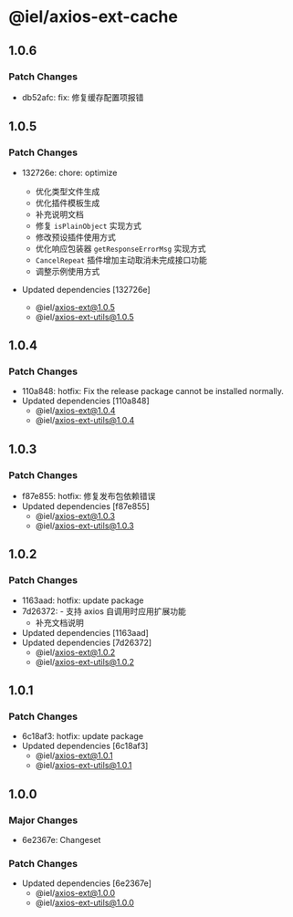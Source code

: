 # @iel/axios-ext-cache

## 1.0.6

### Patch Changes

- db52afc: fix: 修复缓存配置项报错

## 1.0.5

### Patch Changes

- 132726e: chore: optimize

  - 优化类型文件生成
  - 优化插件模板生成
  - 补充说明文档
  - 修复 `isPlainObject` 实现方式
  - 修改预设插件使用方式
  - 优化响应包装器 `getResponseErrorMsg` 实现方式
  - `CancelRepeat` 插件增加主动取消未完成接口功能
  - 调整示例使用方式

- Updated dependencies [132726e]
  - @iel/axios-ext@1.0.5
  - @iel/axios-ext-utils@1.0.5

## 1.0.4

### Patch Changes

- 110a848: hotfix: Fix the release package cannot be installed normally.
- Updated dependencies [110a848]
  - @iel/axios-ext@1.0.4
  - @iel/axios-ext-utils@1.0.4

## 1.0.3

### Patch Changes

- f87e855: hotfix: 修复发布包依赖错误
- Updated dependencies [f87e855]
  - @iel/axios-ext@1.0.3
  - @iel/axios-ext-utils@1.0.3

## 1.0.2

### Patch Changes

- 1163aad: hotfix: update package
- 7d26372: - 支持 axios 自调用时应用扩展功能
  - 补充文档说明
- Updated dependencies [1163aad]
- Updated dependencies [7d26372]
  - @iel/axios-ext@1.0.2
  - @iel/axios-ext-utils@1.0.2

## 1.0.1

### Patch Changes

- 6c18af3: hotfix: update package
- Updated dependencies [6c18af3]
  - @iel/axios-ext@1.0.1
  - @iel/axios-ext-utils@1.0.1

## 1.0.0

### Major Changes

- 6e2367e: Changeset

### Patch Changes

- Updated dependencies [6e2367e]
  - @iel/axios-ext@1.0.0
  - @iel/axios-ext-utils@1.0.0
